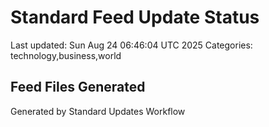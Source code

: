 # Standard Feed Update Status
Last updated: Sun Aug 24 06:46:04 UTC 2025
Categories: technology,business,world

## Feed Files Generated

Generated by Standard Updates Workflow
